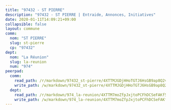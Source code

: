 ```yaml
---
title: "97432 - ST PIERRE"
description: "97432 - ST PIERRE | Entraide, Annonces, Initiatives"
date: 2020-01-11T14:09:21+09:00
collapsible: false
layout: commune
comm:
  nom: "ST PIERRE"
  slug: st-pierre
  cp: "97432"
dept:
  nom: "La Réunion"
  slug: la-reunion
  num: "974"
peerpad:
  comm:
    read_path: /r/markdown/97432_st-pierre/4XTTMJGDjHHoTGTJ6HsGB9ap8Q2vKW4ghx3FMM8u9mQh9kDF5
    write_path: /w/markdown/97432_st-pierre/4XTTMJGDjHHoTGTJ6HsGB9ap8Q2vKW4ghx3FMM8u9mQh9kDF5-K3TgV2syBWHZxnkNjoW5RHWDLfA1ynniBEF1rvioMKN4RttHjXhGxTDTz2MccoaQEYi5qJWmmQAxAWLPnyYWeofj1E9pmGZG7HbBxkQukRw9PTkzqpBG1Sd9mYRC9bHg5KHRfeHM
  dept:
    read_path: /r/markdown/974_la-reunion/4XTTM7moZfpJxjtoPCFhDCSeFAKf5ndNcapmHubD8swd8THCa
    write_path: /w/markdown/974_la-reunion/4XTTM7moZfpJxjtoPCFhDCSeFAKf5ndNcapmHubD8swd8THCa-K3TgUBgCwxTwhTqNptj6hkN2w89wwoHzBb4BqtNkHCXsK4gQZSGWFofTczFdfdacMnsZcERFfB8ooqZgLiBUMEYZ7BECLbmjreaoWWaa3LPWugtwLuXYCQwox9iwiiDTsjH2rec6
---
```


